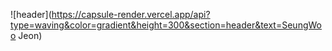 <div>
  
  <!--Header-->
  ![header](https://capsule-render.vercel.app/api?type=waving&color=gradient&height=300&section=header&text=SeungWoo Jeon)
  
</div>

<!--
**ggoma0626/ggoma0626** is a ✨ _special_ ✨ repository because its `README.md` (this file) appears on your GitHub profile.

Here are some ideas to get you started:

- 🔭 I’m currently working on ...
- 🌱 I’m currently learning ...
- 👯 I’m looking to collaborate on ...
- 🤔 I’m looking for help with ...
- 💬 Ask me about ...
- 📫 How to reach me: ...
- 😄 Pronouns: ...
- ⚡ Fun fact: ...
-->
